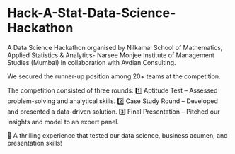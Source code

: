# Hack-A-Stat-Data-Science-Hackathon

A Data Science Hackathon organised by Nilkamal School of Mathematics, Applied Statistics & Analytics- Narsee Monjee Institute of Management Studies (Mumbai) in collaboration with Avdian Consulting.

We secured the runner-up position among 20+ teams at the competition. 

The competition consisted of three rounds:
1️⃣ Aptitude Test – Assessed problem-solving and analytical skills.
2️⃣ Case Study Round – Developed and presented a data-driven solution.
3️⃣ Final Presentation – Pitched our insights and model to an expert panel.

🚀 A thrilling experience that tested our data science, business acumen, and presentation skills!
